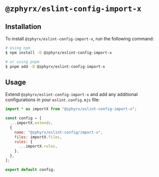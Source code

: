 # `@zphyrx/eslint-config-import-x`

## Installation

To install `@zphyrx/eslint-config-import-x`, run the following command:

```sh
# Using npm
$ npm install -D @zphyrx/eslint-config-import-x

# or using pnpm
$ pnpm add -D @zphyrx/eslint-config-import-x
```

## Usage

Extend `@zphyrx/eslint-config-import-x` and add any additional configurations in your `eslint.config.mjs` file:

```mjs
import * as importX from "@zphyrx/eslint-config-import-x";

const config = [
  ...importX.extends,
  {
    name: "@zphyrx/eslint-config/import-x",
    files: importX.files,
    rules: {
      ...importX.rules,
    },
  },
];

export default config;
```
